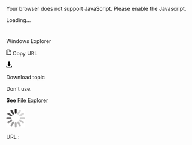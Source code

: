 Your browser does not support JavaScript. Please enable the Javascript.

Loading...

# 

Windows Explorer

![Copy URL](windows-explorer_files/Copy.png)
Copy URL

![Download](windows-explorer_files/Download.png)

Download topic

Don't use. 

**See** [File Explorer](https://worldready.cloudapp.net/Styleguide/Read?id=2700&topicid=36445)

![In progress](windows-explorer_files/activity-large.gif)

URL :
